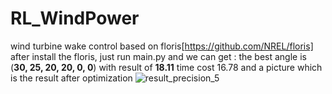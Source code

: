 # RL_WindPower
wind turbine wake control based on floris[https://github.com/NREL/floris]
after install the floris, just run main.py and we can get :
the best angle is (**30, 25, 20, 20, 0, 0**) with result of **18.11** time cost 16.78
and a picture which is the result after optimization
![result_precision_5](https://github.com/liuyalin-tanguy/RL_WindPower/assets/49784245/3995f056-80df-4a9c-b305-2e3e56542f96)
